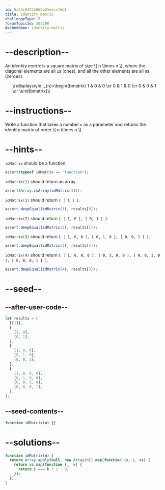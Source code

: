 ```yaml
---
id: 5a23c84252665b21eecc7eb1
title: Identity matrix
challengeType: 5
forumTopicId: 302290
dashedName: identity-matrix
---
```


# --description--

An _identity matrix_ is a square matrix of size \\( n \\times n \\), where the diagonal elements are all `1`s (ones), and all the other elements are all `0`s (zeroes).

<ul>
  <li style='list-style: none;'>\(\displaystyle I_{n}=\begin{bmatrix} 1 &#x26; 0 &#x26; 0 \cr 0 &#x26; 1 &#x26; 0 \cr 0 &#x26; 0 &#x26; 1 \cr \end{bmatrix}\)</li>
</ul>

# --instructions--

Write a function that takes a number `n` as a parameter and returns the identity matrix of order \\( n \\times n \\).

# --hints--

`idMatrix` should be a function.

```js
assert(typeof idMatrix == "function");
```

`idMatrix(1)` should return an array.

```js
assert(Array.isArray(idMatrix(1)));
```

`idMatrix(1)` should return `[ [ 1 ] ]`.

```js
assert.deepEqual(idMatrix(1), results[0]);
```

`idMatrix(2)` should return `[ [ 1, 0 ], [ 0, 1 ] ]`.

```js
assert.deepEqual(idMatrix(2), results[1]);
```

`idMatrix(3)` should return `[ [ 1, 0, 0 ], [ 0, 1, 0 ], [ 0, 0, 1 ] ]`.

```js
assert.deepEqual(idMatrix(3), results[2]);
```

`idMatrix(4)` should return `[ [ 1, 0, 0, 0 ], [ 0, 1, 0, 0 ], [ 0, 0, 1, 0 ], [ 0, 0, 0, 1 ] ]`.

```js
assert.deepEqual(idMatrix(4), results[3]);
```

# --seed--

## --after-user-code--

```js
let results = [
  [[1]],
  [
    [1, 0],
    [0, 1],
  ],
  [
    [1, 0, 0],
    [0, 1, 0],
    [0, 0, 1],
  ],
  [
    [1, 0, 0, 0],
    [0, 1, 0, 0],
    [0, 0, 1, 0],
    [0, 0, 0, 1],
  ],
];
```

## --seed-contents--

```js
function idMatrix(n) {}
```

# --solutions--

```js
function idMatrix(n) {
  return Array.apply(null, new Array(n)).map(function (x, i, xs) {
    return xs.map(function (_, k) {
      return i === k ? 1 : 0;
    });
  });
}
```
